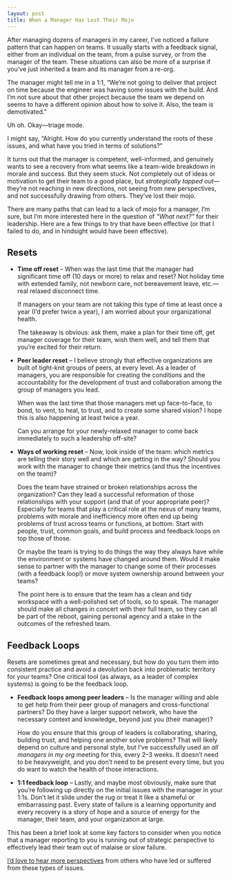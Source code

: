 ```yaml
---
layout: post
title: When a Manager Has Lost Their Mojo
---
```


After managing dozens of managers in my career, I’ve noticed a failure pattern
that can happen on teams. It usually starts with a feedback signal, either from
an individual on the team, from a pulse survey, or from the manager of the team.
These situations can also be more of a surprise if you’ve just inherited a team
and its manager from a re-org.

The manager might tell me in a 1:1, “We’re not going to deliver that project on
time because the engineer was having some issues with the build. And I’m not
sure about that other project because the team we depend on seems to have a
different opinion about how to solve it. Also, the team is demotivated.”

Uh oh. Okay—triage mode.

I might say, “Alright. How do you currently understand the roots of these
issues, and what have you tried in terms of solutions?”

It turns out that the manager is competent, well-informed, and genuinely wants
to see a recovery from what seems like a team-wide breakdown in morale and
success. But they seem stuck. Not completely out of ideas or motivation to get
their team to a good place, but *strategically tapped out*—they’re not reaching
in new directions, not seeing from new perspectives, and not successfully
drawing from others. They’ve lost their mojo.

There are many paths that can lead to a lack of mojo for a manager, I’m sure,
but I’m more interested here in the question of *“What next?”* for their
leadership. Here are a few things to try that have been effective (or that I
failed to do, and in hindsight would have been effective).

## Resets

* **Time off reset** – When was the last time that the manager had significant
  time off (10 days or more) to relax and reset? Not holiday time with extended
  family, not newborn care, not bereavement leave, etc.—real relaxed disconnect
  time.

  If managers on your team are not taking this type of time at least once a year
  (I’d prefer twice a year), I am worried about your organizational health.

  The takeaway is obvious: ask them, make a plan for their time off, get manager
  coverage for their team, wish them well, and tell them that you’re excited for
  their return.
* **Peer leader reset** – I believe strongly that effective organizations are
  built of tight-knit groups of peers, at every level. As a leader of managers,
  you are responsible for creating the conditions and the accountability for the
  development of trust and collaboration among the group of managers you lead.

  When was the last time that those managers met up face-to-face, to bond, to
  vent, to heal, to trust, and to create some shared vision? I hope this is also
  happening at least twice a year.

  Can you arrange for your newly-relaxed manager to come back immediately to
  such a leadership off-site?
* **Ways of working reset** – Now, look inside of the team: which metrics are
  telling their story well and which are getting in the way? Should you work
  with the manager to change their metrics (and thus the incentives on the
  team)?

  Does the team have strained or broken relationships across the organization?
  Can they lead a successful reformation of those relationships with your
  support (and that of your appropriate peer)? Especially for teams that play a
  critical role at the nexus of many teams, problems with morale and
  inefficiency more often end up being problems of trust across teams or
  functions, at bottom. Start with people, trust, common goals, and build
  process and feedback loops on top those of those.

  Or maybe the team is trying to do things the way they always have while the
  environment or systems have changed around them. Would it make sense to
  partner with the manager to change some of their processes (with a feedback
  loop!) or move system ownership around between your teams?

  The point here is to ensure that the team has a clean and tidy workspace with
  a well-polished set of tools, so to speak. The manager should make all changes
  in concert with their full team, so they can all be part of the reboot,
  gaining personal agency and a stake in the outcomes of the refreshed team.

## Feedback Loops

Resets are sometimes great and necessary, but how do you turn them into
consistent practice and avoid a devolution back into problematic territory for
your teams? One 	critical tool (as always, as a leader of complex systems) is
going to be the feedback loop.

* **Feedback loops among peer leaders** – Is the manager willing and able to get
  help from their peer group of managers and cross-functional partners? Do they
  have a larger support network, who have the necessary context and knowledge,
  beyond just you (their manager)?

  How do you ensure that this group of leaders is collaborating, sharing,
  building trust, and helping one another solve problems? That will likely
  depend on culture and personal style, but I’ve successfully used an *all
  managers in my org* meeting for this, every 2–3 weeks. It doesn’t need to be
  heavyweight, and you don’t need to be present every time, but you do want to
  watch the health of those interactions.
* **1:1 feedback loop** – Lastly, and maybe most obviously, make sure that
  you’re following up directly on the initial issues with the manager in your
  1:1s. Don’t let it slide under the rug or treat it like a shameful or
  embarrassing past. Every state of failure is a learning opportunity and every
  recovery is a story of hope and a source of energy for the manager, their
  team, and your organization at large.

This has been a brief look at some key factors to consider when you notice that
a manager reporting to you is running out of strategic perspective to
effectively lead their team out of malaise or slow failure.

[I’d love to hear more perspectives][MA] from others who have led or suffered from
these types of issues.

[MA]: https://atx.pub/@h3h
